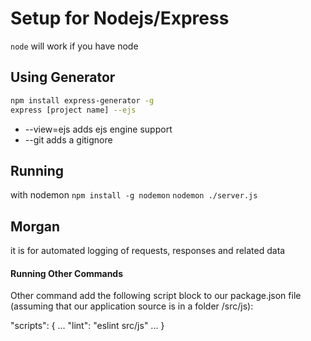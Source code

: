 # Setup for Nodejs/Express

`node` will work if you have node

## Using Generator
```bash
npm install express-generator -g
express [project name] --ejs
```
- --view=ejs adds ejs engine support
- --git adds a gitignore  

## Running
with nodemon
`npm install -g nodemon`
`nodemon ./server.js`

## Morgan
it is for automated logging of requests, responses and related data


#### Running Other Commands
Other command add the following script block to our package.json file (assuming that our application source is in a folder /src/js):

"scripts": {
  ...
  "lint": "eslint src/js"
  ...
}
